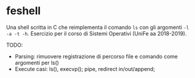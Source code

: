 # feshell
Una shell scritta in C che reimplementa il comando `ls` con gli argomenti `-l -a -t -h`.
Esercizio per il corso di Sistemi Operativi (UniFe aa 2018-2019).

TODO:
- Parsing:
	rimuovere registrazione di percorso file e comando come argomenti per ls()
- Execute
	casi: ls(), execvp(); pipe, redirect in/out/append;
